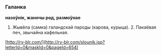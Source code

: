 ### Галанка
**назоўнік, жаночы род, размоўнае**

1. Жывёла (самка) галандскай пароды (карова, курыца). 2. Пакаёвая печ, звычайна кафельная.

<a rel="author">[http://rv-blr.com/](http://rv-blr.com/slounik.jsp?letterId=0&maskId=0&pageId=654)</a>
